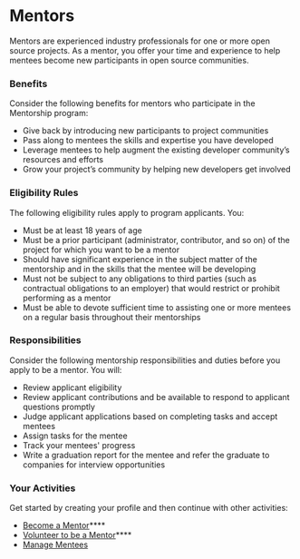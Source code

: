 # Mentors

Mentors are experienced industry professionals for one or more open source projects. As a mentor, you offer your time and experience to help mentees become new participants in open source communities. 

### Benefits <a id="Mentors-Benefits"></a>

Consider the following benefits for mentors who participate in the Mentorship program:

* Give back by introducing new participants to project communities
* Pass along to mentees the skills and expertise you have developed
* Leverage mentees to help augment the existing developer community’s resources and efforts
* Grow your project’s community by helping new developers get involved

### Eligibility Rules <a id="Mentors-EligibilityRules"></a>

The following eligibility rules apply to program applicants. You:

* Must be at least 18 years of age
* Must be a prior participant \(administrator, contributor, and so on\) of the project for which you want to be a mentor
* Should have significant experience in the subject matter of the mentorship and in the skills that the mentee will be developing
* Must not be subject to any obligations to third parties \(such as contractual obligations to an employer\) that would restrict or prohibit performing as a mentor
* Must be able to devote sufficient time to assisting one or more mentees on a regular basis throughout their mentorships

### Responsibilities <a id="Mentors-Responsibilities"></a>

Consider the following mentorship responsibilities and duties before you apply to be a mentor. You will:

* Review applicant eligibility
* Review applicant contributions and be available to respond to applicant questions promptly
* Judge applicant applications based on completing tasks and accept mentees
* Assign tasks for the mentee
* Track your mentees' progress
* Write a graduation report for the mentee and refer the graduate to companies for interview opportunities

### Your Activities <a id="Mentors-YourActivities"></a>

Get started by creating your profile and then continue with other activities:

* [Become a Mentor](become-a-mentor/)\*\*\*\*
* [Volunteer to be a Mentor](volunteer-to-be-a-mentor.md)\*\*\*\*
* [Manage Mentees](review-mentee-application.md)

